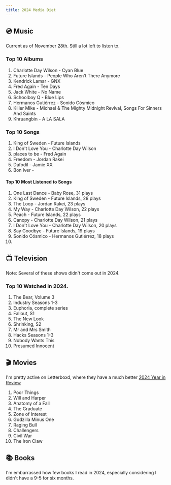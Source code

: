 ```yaml
---
title: 2024 Media Diet
---
```

## 💿 Music

Current as of November 28th. Still a lot left to listen to.

### Top 10 Albums

1. Charlotte Day Wilson - Cyan Blue
2. Future Islands - People Who Aren’t There Anymore
3. Kendrick Lamar - GNX
4. Fred Again - Ten Days
5. Jack White - No Name
6. Schoolboy Q - Blue Lips
7. Hermanos Gutiérrez - Sonido Cósmico
8. Killer Mike - Michael & The Mighty Midnight Revival, Songs For Sinners And Saints
9. Khruangbin - A LA SALA

### Top 10 Songs 
1. King of Sweden - Future Islands
2. I Don't Love You - Charlotte Day Wilson
3. places to be - Fred Again
4. Freedom - Jordan Rakei
5. Dafodil - Jamie XX
6. Bon Iver - 


#### Top 10 Most Listened to Songs

1. One Last Dance - Baby Rose, 31 plays
2. King of Sweden - Future Islands, 28 plays
3. The Loop - Jordan Rakei, 23 plays
4. My Way - Charlotte Day Wilson, 22 plays
5. Peach - Future Islands, 22 plays
6. Canopy - Charlotte Day Wilson, 21 plays
7. I Don't Love You - Charlotte Day Wilson, 20 plays
8. Say Goodbye - Future Islands, 19 plays
9. Sonido Cósmico - Hermanos Gutiérrez, 18 plays
10. 

## 📺 Television
Note: Several of these shows didn't come out in 2024.

### Top 10 Watched in 2024. 
1. The Bear, Volume 3
2. Industry Seasons 1-3
3. Euphoria, complete series
4. Fallout, S1
5. The New Look
6. Shrinking, S2
7. Mr and Mrs Smith
8. Hacks Seasons 1-3
9. Nobody Wants This
10. Presumed Innocent

## 🎬 Movies
I'm pretty active on Letterboxd, where they have a much better [2024 Year in Review](https://letterboxd.com/coopersmith/year/2024/)

1. Poor Things
2. Will and Harper
3. Anatomy of a Fall
4. The Graduate
5. Zone of Interest
6. Godzilla Minus One
7. Raging Bull
8. Challengers
9. Civil War
10. The Iron Claw

## 📚 Books
I'm embarrassed how few books I read in 2024, especially considering I didn't have a 9-5 for six months. 




